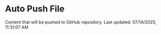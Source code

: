 # Auto Push File

Content that will be pushed to GitHub repository.
Last updated: 07/14/2025, 11:31:07 AM
